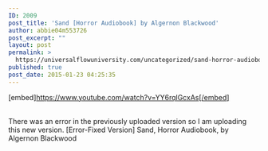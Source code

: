 ```yaml
---
ID: 2009
post_title: 'Sand [Horror Audiobook] by Algernon Blackwood'
author: abbie04m553726
post_excerpt: ""
layout: post
permalink: >
  https://universalflowuniversity.com/uncategorized/sand-horror-audiobook-by-algernon-blackwood/
published: true
post_date: 2015-01-23 04:25:35
---
```

[embed]https://www.youtube.com/watch?v=YY6rqlGcxAs[/embed]</br></br>
<p>There was an error in the previously uploaded version so I am uploading this new version.
[Error-Fixed Version] Sand, Horror Audiobook, by Algernon Blackwood</p>
